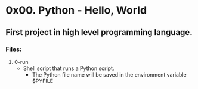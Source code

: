 # 0x00. Python - Hello, World

## First project in high level programming language.

### Files:
1. 0-run
   - Shell script that runs a Python script.
     - The Python file name will be saved in the environment variable $PYFILE

